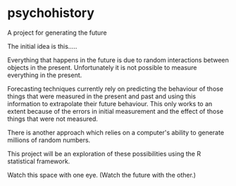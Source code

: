 psychohistory
=============

A project for generating the future

The initial idea is this.....

Everything that happens in the future is due to random interactions between objects in the present.
Unfortunately it is not possible to measure everything in the present.

Forecasting techniques currently rely on predicting the behaviour of those things that were measured in the present and past and using this information to extrapolate their future behaviour. This only works to an extent because of the errors in initial measurement and the effect of those things that were not measured.

There is another approach which relies on a computer's ability to generate millions of random numbers.

This project will be an exploration of these possibilities using the R statistical framework.

Watch this space with one eye. (Watch the future with the other.)
